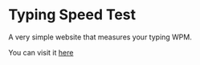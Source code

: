 # Typing Speed Test
 A very simple website that measures your typing WPM.
 
 
 You can visit it [here](https://type-speed-tester.netlify.app/)
